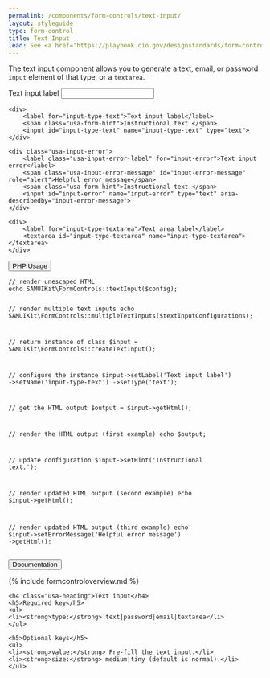 ```yaml
---
permalink: /components/form-controls/text-input/
layout: styleguide
type: form-control
title: Text Input
lead: See <a href="https://playbook.cio.gov/designstandards/form-controls/#text-inputs">US Web Design Standards</a> for design description.
---
```


<p>The text input component allows you to generate a text, email, or password <code>input</code> element of that type, or a <code>textarea</code>.</p>

<div class="preview">
	<div>
		<label for="input-type-text">Text input label</label>
		<input id="input-type-text" name="input-type-text" type="text">
	</div>

	<div>
		<label for="input-type-text">Text input label</label>
		<span class="usa-form-hint">Instructional text.</span>
		<input id="input-type-text" name="input-type-text" type="text">
	</div>

	<div class="usa-input-error">
		<label class="usa-input-error-label" for="input-error">Text input error</label>
		<span class="usa-input-error-message" id="input-error-message" role="alert">Helpful error message</span>
		<span class="usa-form-hint">Instructional text.</span>
		<input id="input-error" name="input-error" type="text" aria-describedby="input-error-message">
	</div>

	<div>
		<label for="input-type-textarea">Text area label</label>
		<textarea id="input-type-textarea" name="input-type-textarea"></textarea>
	</div>
</div>

<div class="usa-accordion-bordered usa-accordion-docs">
  <button class="usa-button-unstyled usa-accordion-button"
      aria-expanded="false" aria-controls="collapsible-0">
    PHP Usage
  </button>
  <div id="collapsible-0" aria-hidden="true" class="usa-accordion-content">
<pre><code>// render unescaped HTML
echo SAMUIKit\FormControls::textInput($config);

// render multiple text inputs
echo SAMUIKit\FormControls::multipleTextInputs($textInputConfigurations);

// return instance of class
$input = SAMUIKit\FormControls::createTextInput();

// configure the instance
$input->setLabel('Text input label')
	->setName('input-type-text')
	->setType('text');

// get the HTML output
$output = $input->getHtml();

// render the HTML output (first example)
echo $output;

// update configuration
$input->setHint('Instructional text.');

// render updated HTML output (second example)
echo $input->getHtml();

// render updated HTML output (third example)
echo $input->setErrorMessage('Helpful error message')
	->getHtml();</code></pre>
  </div>
</div>

<div class="usa-accordion-bordered usa-accordion-docs">
  <button class="usa-button-unstyled usa-accordion-button"
      aria-expanded="true" aria-controls="collapsible-0">
    Documentation
  </button>
  <div id="collapsible-0" aria-hidden="false" class="usa-accordion-content">

{% include formcontroloverview.md %}
	
	<h4 class="usa-heading">Text input</h4>
	<h5>Required key</h5>
	<ul>
	<li><strong>type:</strong> text|password|email|textarea</li>
	</ul>

	<h5>Optional keys</h5>
	<ul>
	<li><strong>value:</strong> Pre-fill the text input.</li>
	<li><strong>size:</strong> medium|tiny (default is normal).</li>
	</ul>

  </div>
</div>
